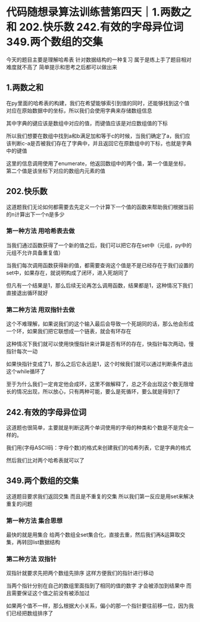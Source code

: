 # 代码随想录算法训练营第四天｜1.两数之和 202.快乐数 242.有效的字母异位词 349.两个数组的交集

今天的题目主要是理解哈希表 针对数据结构的一种复习 属于是练上手了题目相对难度就不高了 简单提示和思考之后都可以做出来

## 1.两数之和

在py里面的哈希表的构建，我们在希望能够索引到值的同时，还能够找到这个值对应在原始数据中的坐标，所以我们会使用字典来存储数组信息

其中字典的键应该是数组中对应的值，而键值应该是对应数组值的下标

所以我们想要在数组中找到a和b满足加和等于c的时候，当我们确定了a，我们应该判断c-a是否被我们存在了字典中，并且返回它在原数组中的下标，也就是字典中的键值

这里的信息调用使用了enumerate，他返回数组中的两个值，第一个值是坐标，第二个值是该坐标下对应的数组内元素的值


## 202.快乐数

这道题我们无论如何都需要去先定义一个计算下一个值的函数来帮助我们根据当前的n计算出下一个n是多少

### 第一种方法 用哈希表去做

当我们通过函数获得了一个新的值之后，我们可以把它存在set中（元组，py中的元组不允许具备重复值）

当我们每次调用函数获得新的值，都需要查询这个值是不是已经存在于我们设置的set中，如果存在，就说明构成了闭环，进入死胡同了

但凡有一个结果是1，那么后续无论再怎么调用函数，结果都是1，这种情况下我们直接退出循环就好

### 第二种方法 用双指针去做

这个不难理解，如果说我们的这个输入最后会导致一个死胡同的话，那么他会形成一个环，如果我们把它联想成一个链表，就会有环存在

这种情况下我们就可以使用快慢指针来计算是否有环的存在，快指针每次两动，慢指针每次一动

如果快指针变成了1，那么之后它永远是1，这个时候我们就可以通过判断条件退出这个while循环了

至于为什么我们一定肯定他会成环，这里不做解释了，总之不会出现这个数无限增长的情况出现，所以放心，只有两种可能，要么是死循环，要么就是得到1了


## 242.有效的字母异位词 

这道题也很简单，主要就是判断这两个单词使用的字母的种类和个数是不是完全一样的。

我们用{字母ASCII码：字母个数}的格式来创建我们的哈希列表，它是字典的格式

然后我们比对两个哈希表就可以了


## 349.两个数组的交集


这道题目要求我们返回交集 而且是不重复的交集 所以我们第一反应是用set来解决重复的问题

### 第一种方法 集合思想

最快的就是用集合 给两个数组全set集合化，直接去重，然后我们再&运算取交集，再转回list数据结构

### 第二种方法 双指针

双指针就要求先把两个数组先排序 这样方便我们的指针进行移动

当两个指针分别在自己的数组里面指到了相同的值的数字 才会被添加到结果中 而且需要保证这个值之前没有被添加过

如果两个值不一样，那么根据大小关系，偏小的那一个指针要往前移一位，因为我们已经把数组排序了


